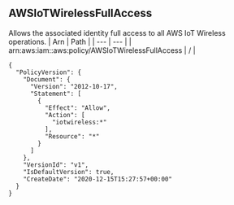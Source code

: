 
## AWSIoTWirelessFullAccess
Allows the associated identity full access to all AWS IoT Wireless operations.
| Arn | Path |
| --- | --- |
| arn:aws:iam::aws:policy/AWSIoTWirelessFullAccess | / |
```
{
  "PolicyVersion": {
    "Document": {
      "Version": "2012-10-17",
      "Statement": [
        {
          "Effect": "Allow",
          "Action": [
            "iotwireless:*"
          ],
          "Resource": "*"
        }
      ]
    },
    "VersionId": "v1",
    "IsDefaultVersion": true,
    "CreateDate": "2020-12-15T15:27:57+00:00"
  }
}
```
